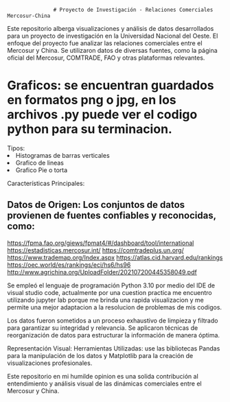                    # Proyecto de Investigación - Relaciones Comerciales Mercosur-China 

Este repositorio alberga visualizaciones y análisis de datos desarrollados para un proyecto de investigación en la Universidad Nacional del Oeste. El enfoque del proyecto fue analizar las relaciones comerciales entre el Mercosur y China. Se utilizaron datos de diversas fuentes, como la página oficial del Mercosur, COMTRADE, FAO y otras plataformas relevantes.

<h1>Graficos: se encuentran guardados en formatos png o jpg, en los archivos .py puede ver el codigo python para su terminacion.</h1> 
Tipos:
<li>Histogramas de barras verticales</li>
<li>Grafico de lineas</li>
<li>Grafico Pie o torta</li>

Características Principales:
## Datos de Origen: Los conjuntos de datos provienen de fuentes confiables y reconocidas, como:

https://fpma.fao.org/giews/fpmat4/#/dashboard/tool/international 
https://estadisticas.mercosur.int/
https://comtradeplus.un.org/
https://www.trademap.org/Index.aspx
https://atlas.cid.harvard.edu/rankings
https://oec.world/es/rankings/eci/hs6/hs96
http://www.agrichina.org/UploadFolder/202107200445358049.pdf 


Se empleó el lenguaje de programación Python 3.10 por medio del IDE de visual studio code, actualmente por una cuestion practica me encuentro utilizando jupyter lab porque me brinda una rapida visualizacion y me permite una mejor adaptacion a la resolucion de problemas de mis codigos.

Los datos fueron sometidos a un proceso exhaustivo de limpieza y filtrado para garantizar su integridad y relevancia.
Se aplicaron técnicas de reorganización de datos para estructurar la información de manera óptima.

Representación Visual:
Herramientas Utilizadas: use las bibliotecas Pandas para la manipulación de los datos y Matplotlib para la creación de visualizaciones profesionales.


Este repositorio en mi humilde opinion es una solida contribución al entendimiento y análisis visual de las dinámicas comerciales entre el Mercosur y China.

